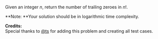 
Given an integer *n*, return the number of trailing zeroes in *n*!.

**Note: **Your solution should be in logarithmic time complexity.

**Credits:**<br />Special thanks to [@ts](https://oj.leetcode.com/discuss/user/ts) for adding this problem and creating all test cases.
